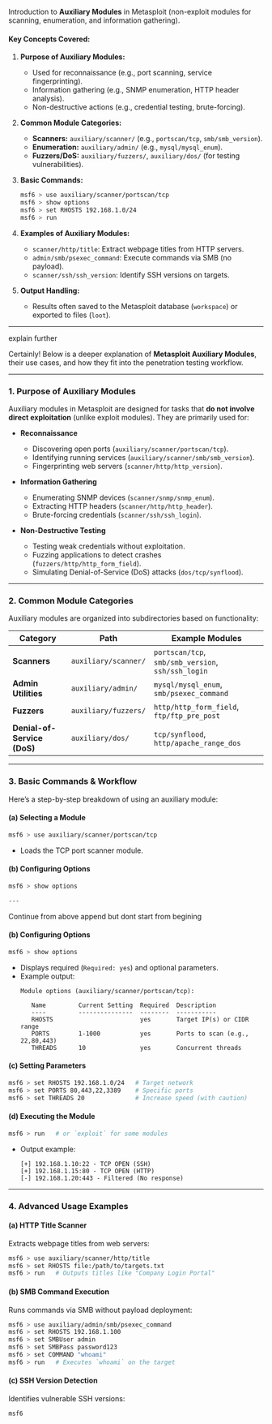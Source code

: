 


Introduction to **Auxiliary Modules** in Metasploit (non-exploit modules for scanning, enumeration, and information gathering).  

#### **Key Concepts Covered:**  
1. **Purpose of Auxiliary Modules:**  
   - Used for reconnaissance (e.g., port scanning, service fingerprinting).  
   - Information gathering (e.g., SNMP enumeration, HTTP header analysis).  
   - Non-destructive actions (e.g., credential testing, brute-forcing).  

2. **Common Module Categories:**  
   - **Scanners:** `auxiliary/scanner/` (e.g., `portscan/tcp`, `smb/smb_version`).  
   - **Enumeration:** `auxiliary/admin/` (e.g., `mysql/mysql_enum`).  
   - **Fuzzers/DoS:** `auxiliary/fuzzers/`, `auxiliary/dos/` (for testing vulnerabilities).  

3. **Basic Commands:**  
   ```bash
   msf6 > use auxiliary/scanner/portscan/tcp
   msf6 > show options
   msf6 > set RHOSTS 192.168.1.0/24
   msf6 > run
   ```

4. **Examples of Auxiliary Modules:**  
   - `scanner/http/title`: Extract webpage titles from HTTP servers.  
   - `admin/smb/psexec_command`: Execute commands via SMB (no payload).  
   - `scanner/ssh/ssh_version`: Identify SSH versions on targets.  

5. **Output Handling:**  
   - Results often saved to the Metasploit database (`workspace`) or exported to files (`loot`).  

---

explain further


Certainly! Below is a deeper explanation of **Metasploit Auxiliary Modules**, their use cases, and how they fit into the penetration testing workflow.

---

### **1. Purpose of Auxiliary Modules**
Auxiliary modules in Metasploit are designed for tasks that **do not involve direct exploitation** (unlike exploit modules). They are primarily used for:
- **Reconnaissance**  
  - Discovering open ports (`auxiliary/scanner/portscan/tcp`).  
  - Identifying running services (`auxiliary/scanner/smb/smb_version`).  
  - Fingerprinting web servers (`scanner/http/http_version`).  

- **Information Gathering**  
  - Enumerating SNMP devices (`scanner/snmp/snmp_enum`).  
  - Extracting HTTP headers (`scanner/http/http_header`).  
  - Brute-forcing credentials (`scanner/ssh/ssh_login`).  

- **Non-Destructive Testing**  
  - Testing weak credentials without exploitation.  
  - Fuzzing applications to detect crashes (`fuzzers/http/http_form_field`).  
  - Simulating Denial-of-Service (DoS) attacks (`dos/tcp/synflood`).  

---

### **2. Common Module Categories**
Auxiliary modules are organized into subdirectories based on functionality:

| Category | Path | Example Modules |
|----------|------|----------------|
| **Scanners** | `auxiliary/scanner/` | `portscan/tcp`, `smb/smb_version`, `ssh/ssh_login` |
| **Admin Utilities** | `auxiliary/admin/` | `mysql/mysql_enum`, `smb/psexec_command` |
| **Fuzzers** | `auxiliary/fuzzers/` | `http/http_form_field`, `ftp/ftp_pre_post` |
| **Denial-of-Service (DoS)** | `auxiliary/dos/` | `tcp/synflood`, `http/apache_range_dos` |

---

### **3. Basic Commands & Workflow**
Here’s a step-by-step breakdown of using an auxiliary module:

#### **(a) Selecting a Module**
```bash
msf6 > use auxiliary/scanner/portscan/tcp
```
- Loads the TCP port scanner module.

#### **(b) Configuring Options**
```bash
msf6 > show options

---

```
Continue from above append but dont start from begining

 #### **(b) Configuring Options**  
```bash
msf6 > show options
```
- Displays required (`Required: yes`) and optional parameters.  
- Example output:
  ```
  Module options (auxiliary/scanner/portscan/tcp):

     Name         Current Setting  Required  Description
     ----         ---------------  --------  -----------
     RHOSTS                        yes       Target IP(s) or CIDR range
     PORTS        1-1000           yes       Ports to scan (e.g., 22,80,443)
     THREADS      10               yes       Concurrent threads
  ```

#### **(c) Setting Parameters**  
```bash
msf6 > set RHOSTS 192.168.1.0/24   # Target network
msf6 > set PORTS 80,443,22,3389    # Specific ports 
msf6 > set THREADS 20              # Increase speed (with caution)
```

#### **(d) Executing the Module**  
```bash
msf6 > run   # or `exploit` for some modules
```
- Output example:
  ```
  [+] 192.168.1.10:22 - TCP OPEN (SSH)
  [+] 192.168.1.15:80 - TCP OPEN (HTTP)
  [-] 192.168.1.20:443 - Filtered (No response)
  ```

---

### **4. Advanced Usage Examples**
#### **(a) HTTP Title Scanner**  
Extracts webpage titles from web servers:
```bash
msf6 > use auxiliary/scanner/http/title  
msf6 > set RHOSTS file:/path/to/targets.txt  
msf6 > run   # Outputs titles like "Company Login Portal"
```

#### **(b) SMB Command Execution**  
Runs commands via SMB without payload deployment:
```bash
msf6 > use auxiliary/admin/smb/psexec_command  
msf6 > set RHOSTS 192.168.1.100  
msf6 > set SMBUser admin  
msf6 > set SMBPass password123  
msf6 > set COMMAND "whoami"  
msf6 > run   # Executes `whoami` on the target
```

#### **(c) SSH Version Detection**  
Identifies vulnerable SSH versions:
```bash
msf6
